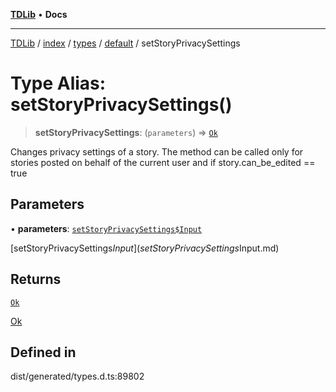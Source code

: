 [**TDLib**](../../../../../../README.md) • **Docs**

***

[TDLib](../../../../../../modules.md) / [index](../../../../../README.md) / [types](../../../README.md) / [default](../README.md) / setStoryPrivacySettings

# Type Alias: setStoryPrivacySettings()

> **setStoryPrivacySettings**: (`parameters`) => [`Ok`](Ok-1.md)

Changes privacy settings of a story. The method can be called only for stories posted on behalf of the current user and if story.can_be_edited == true

## Parameters

• **parameters**: [`setStoryPrivacySettings$Input`](setStoryPrivacySettings$Input.md)

[setStoryPrivacySettings$Input](setStoryPrivacySettings$Input.md)

## Returns

[`Ok`](Ok-1.md)

[Ok](Ok-1.md)

## Defined in

dist/generated/types.d.ts:89802

